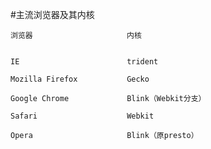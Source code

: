 #主流浏览器及其内核

	浏览器                     内核


	IE                        trident
	
	Mozilla Firefox           Gecko
	
	Google Chrome             Blink（Webkit分支）
	 
	Safari                    Webkit
	
	Opera                     Blink（原presto）

